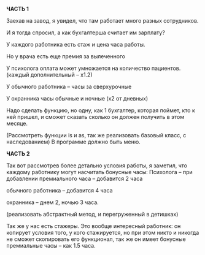 **ЧАСТЬ 1**

Заехав на завод, я увидел, что там работает много разных сотрудников.

И я тогда спросил, а как бухгалтерша считает им зарплату?

У каждого работника есть стаж и цена часа работы.

Но у врача есть еще премия за вылеченного

У психолога оплата может умножается на количество пациентов. (каждый дополнительный – х1.2)

У обычного работника – часы за сверхурочные

У охранника часы обычные и ночные (х2 от дневных)

Надо сделать функцию, но одну, как 1 бухгалтер, которая поймет, кто к ней пришел, и сможет сказать сколько он должен получить в этом месяце.

(Рассмотреть функции is и as, так же реализовать базовый класс, с наследованием)
В программе должно быть меню.

**ЧАСТЬ 2**

Так вот рассмотрев более детально условия работы, я заметил, что каждому работнику могут насчитать бонусные часы:
Психолога – при добавлении премиального часа – добавится 2 часа

обычного работника – добавится 4 часа

охранника – днем 2, ночью 3 часа.

(реализовать абстрактный метод, и перегруженный в детишках)

Так же у нас есть стажеры. Это вообще интересный работник: он копирует условия того, у кого стажируется, но при этом никто и никогда не сможет скопировать его функционал, так же он имеет бонусные премиальные часы – как 1.5 часа.
